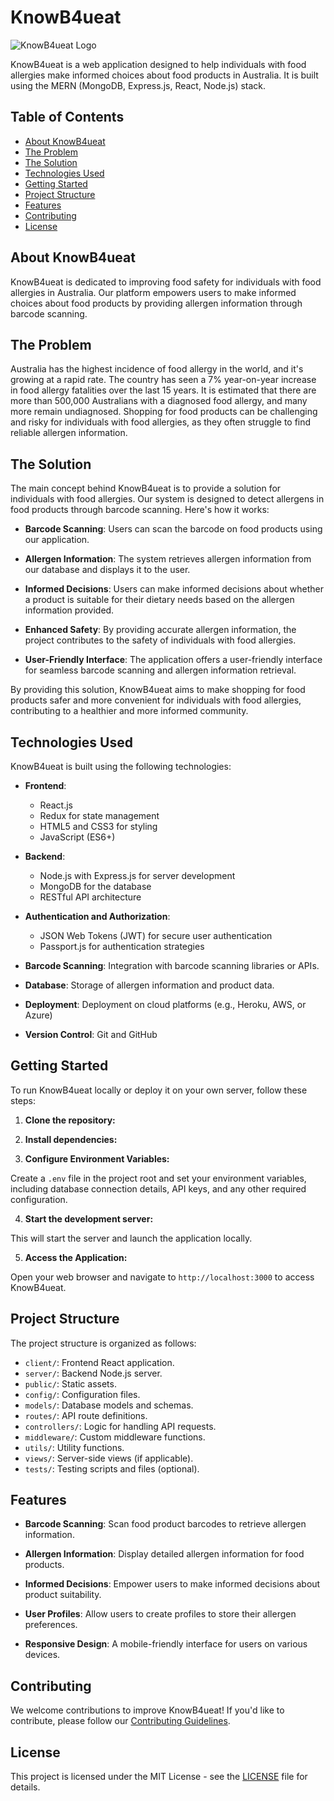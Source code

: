 # KnowB4ueat

![KnowB4ueat Logo](link_to_logo_image.png)

KnowB4ueat is a web application designed to help individuals with food allergies make informed choices about food products in Australia. It is built using the MERN (MongoDB, Express.js, React, Node.js) stack.

## Table of Contents

- [About KnowB4ueat](#about-knowb4ueat)
- [The Problem](#the-problem)
- [The Solution](#the-solution)
- [Technologies Used](#technologies-used)
- [Getting Started](#getting-started)
- [Project Structure](#project-structure)
- [Features](#features)
- [Contributing](#contributing)
- [License](#license)

## About KnowB4ueat

KnowB4ueat is dedicated to improving food safety for individuals with food allergies in Australia. Our platform empowers users to make informed choices about food products by providing allergen information through barcode scanning.

## The Problem

Australia has the highest incidence of food allergy in the world, and it's growing at a rapid rate. The country has seen a 7% year-on-year increase in food allergy fatalities over the last 15 years. It is estimated that there are more than 500,000 Australians with a diagnosed food allergy, and many more remain undiagnosed. Shopping for food products can be challenging and risky for individuals with food allergies, as they often struggle to find reliable allergen information.

## The Solution

The main concept behind KnowB4ueat is to provide a solution for individuals with food allergies. Our system is designed to detect allergens in food products through barcode scanning. Here's how it works:

- **Barcode Scanning**: Users can scan the barcode on food products using our application.

- **Allergen Information**: The system retrieves allergen information from our database and displays it to the user.

- **Informed Decisions**: Users can make informed decisions about whether a product is suitable for their dietary needs based on the allergen information provided.

- **Enhanced Safety**: By providing accurate allergen information, the project contributes to the safety of individuals with food allergies.

- **User-Friendly Interface**: The application offers a user-friendly interface for seamless barcode scanning and allergen information retrieval.

By providing this solution, KnowB4ueat aims to make shopping for food products safer and more convenient for individuals with food allergies, contributing to a healthier and more informed community.

## Technologies Used

KnowB4ueat is built using the following technologies:

- **Frontend**:
  - React.js
  - Redux for state management
  - HTML5 and CSS3 for styling
  - JavaScript (ES6+)

- **Backend**:
  - Node.js with Express.js for server development
  - MongoDB for the database
  - RESTful API architecture

- **Authentication and Authorization**:
  - JSON Web Tokens (JWT) for secure user authentication
  - Passport.js for authentication strategies

- **Barcode Scanning**: Integration with barcode scanning libraries or APIs.

- **Database**: Storage of allergen information and product data.

- **Deployment**: Deployment on cloud platforms (e.g., Heroku, AWS, or Azure)

- **Version Control**: Git and GitHub

## Getting Started

To run KnowB4ueat locally or deploy it on your own server, follow these steps:

1. **Clone the repository:**


2. **Install dependencies:**


3. **Configure Environment Variables:**

Create a `.env` file in the project root and set your environment variables, including database connection details, API keys, and any other required configuration.

4. **Start the development server:**


This will start the server and launch the application locally.

5. **Access the Application:**

Open your web browser and navigate to `http://localhost:3000` to access KnowB4ueat.

## Project Structure

The project structure is organized as follows:

- `client/`: Frontend React application.
- `server/`: Backend Node.js server.
- `public/`: Static assets.
- `config/`: Configuration files.
- `models/`: Database models and schemas.
- `routes/`: API route definitions.
- `controllers/`: Logic for handling API requests.
- `middleware/`: Custom middleware functions.
- `utils/`: Utility functions.
- `views/`: Server-side views (if applicable).
- `tests/`: Testing scripts and files (optional).

## Features

- **Barcode Scanning**: Scan food product barcodes to retrieve allergen information.

- **Allergen Information**: Display detailed allergen information for food products.

- **Informed Decisions**: Empower users to make informed decisions about product suitability.

- **User Profiles**: Allow users to create profiles to store their allergen preferences.

- **Responsive Design**: A mobile-friendly interface for users on various devices.

## Contributing

We welcome contributions to improve KnowB4ueat! If you'd like to contribute, please follow our [Contributing Guidelines](CONTRIBUTING.md).

## License

This project is licensed under the MIT License - see the [LICENSE](LICENSE) file for details.
